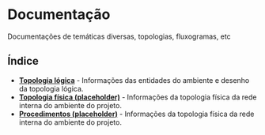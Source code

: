 # Documentação
Documentações de temáticas diversas, topologias, fluxogramas, etc

## Índice
* **[Topologia lógica](https://github.com/NIVA-MP/Doc)** - Informações das entidades do ambiente e desenho da topologia lógica.
* **[Topologia física (placeholder)](https://github.com/NIVA-MP/Doc)** - Informações da topologia física da rede interna do ambiente do projeto.
* **[Procedimentos (placeholder)](https://github.com/NIVA-MP/Doc)** - Informações da topologia física da rede interna do ambiente do projeto.
